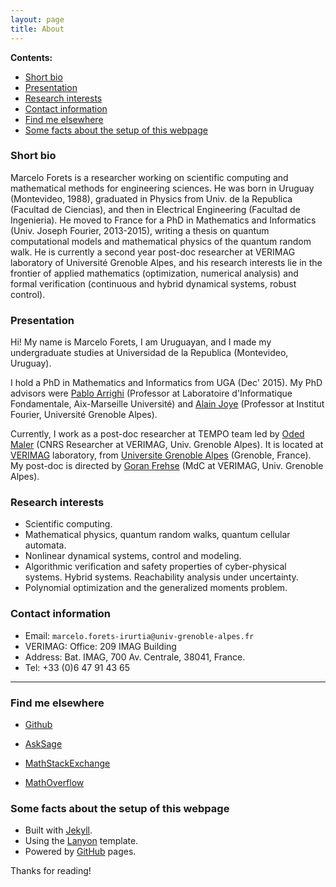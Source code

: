```yaml
---
layout: page
title: About
---
```


**Contents:**

- [Short bio](#short_bio)
- [Presentation](#presentation)
- [Research interests](#research_interests)
- [Contact information](#contact_information)
- [Find me elsewhere](#find_me_elsewhere)
- [Some facts about the setup of this webpage](#webpage)

### Short bio <a name="short_bio"></a>

<p class="message">
  Marcelo Forets is a researcher working on scientific computing and mathematical methods for engineering sciences. He was born in Uruguay (Montevideo, 1988), graduated in Physics from Univ. de la Republica (Facultad de Ciencias), and then in Electrical Engineering (Facultad de Ingenieria). He moved to France for a PhD in Mathematics and Informatics (Univ. Joseph Fourier, 2013-2015), writing a thesis on quantum computational models and mathematical physics of the quantum random walk. He is currently a second year post-doc researcher at VERIMAG laboratory of Université Grenoble Alpes, and his research interests lie in the frontier of applied mathematics (optimization, numerical analysis) and formal verification (continuous and hybrid dynamical systems, robust control). 
</p>

### Presentation <a name="presentation"></a>

Hi! My name is Marcelo Forets, I am Uruguayan, and I made my undergraduate studies at Universidad de la Republica (Montevideo, Uruguay). 

I hold a PhD in Mathematics and Informatics from UGA (Dec' 2015). My PhD advisors were [Pablo Arrighi](http://pageperso.lif.univ-mrs.fr/~pablo.arrighi/) (Professor at Laboratoire d'Informatique Fondamentale, Aix-Marseille Université) and [Alain Joye](https://www-fourier.ujf-grenoble.fr/~joye/) (Professor at Institut Fourier, Université Grenoble Alpes). 

Currently, I work as a post-doc researcher at TEMPO team led by [Oded Maler](http://www-verimag.imag.fr/~maler/) (CNRS Researcher at VERIMAG, Univ. Grenoble Alpes). It is located at [VERIMAG](http://www-verimag.imag.fr/) laboratory, from [Universite Grenoble Alpes](http://www.univ-grenoble-alpes.fr/) (Grenoble, France). My post-doc is directed by [Goran Frehse](http://www.sites.google.com/site/frehseg/) (MdC at VERIMAG, Univ. Grenoble Alpes).

### Research interests <a name="research_interests"></a>

- Scientific computing.
- Mathematical physics, quantum random walks, quantum cellular automata.
- Nonlinear dynamical systems, control and modeling.
- Algorithmic verification and safety properties of cyber-physical systems. Hybrid systems. Reachability analysis under uncertainty.
- Polynomial optimization and the generalized moments problem.

### Contact information <a name="contact_information"></a>

- Email: `marcelo.forets-irurtia@univ-grenoble-alpes.fr`
- VERIMAG: Office: 209 IMAG Building
- Address: Bat. IMAG, 700 Av. Centrale, 38041, France.
- Tel: +33 (0)6 47 91 43 65 

----

### Find me elsewhere  <a name="find_me_elsewhere"></a>

- [Github](https://github.com/mforets)

- [AskSage](https://ask.sagemath.org/users/8657/mforets/) 

- [MathStackExchange](https://math.stackexchange.com/users/331062/marcelo-forets)

- [MathOverflow](http://mathoverflow.net/users/90243/marcelo-forets)


### Some facts about the setup of this webpage <a name="webpage"></a>

<!-- to justify each paragraph, we can use kramdown's option: {: .text-justify} 
but there is a simple way using modifying our css class, since it applies by default to all posts. see lanyon.css -->

* Built with [Jekyll](http://jekyllrb.com).
* Using the [Lanyon](http://lanyon.getpoole.com) template.
* Powered by [GitHub](https://github.com) pages.

Thanks for reading!
